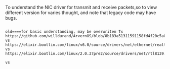 To understand the NIC driver for transmit and receive packets,so to view different version for varies thought, and note that legacy code  may have bugs.

```

old====for basic understanding, may be overwriten Tx
https://github.com/willdurand/ArvernOS/blob/8b183a51311591158fd4f20c5a08a73c69dd1b03/src/kernel/arch/x86_64/drivers/rtl8139.c
vs
https://elixir.bootlin.com/linux/v6.0/source/drivers/net/ethernet/realtek/8139too.c
vs
https://elixir.bootlin.com/linux/2.0.37pre2/source/drivers/net/rtl8139.c#L204

vs


```
